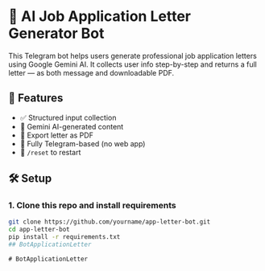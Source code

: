 # 🤖 AI Job Application Letter Generator Bot

This Telegram bot helps users generate professional job application letters using Google Gemini AI. It collects user info step-by-step and returns a full letter — as both message and downloadable PDF.

## 🚀 Features

- ✅ Structured input collection
- 🧠 Gemini AI-generated content
- 📄 Export letter as PDF
- 💬 Fully Telegram-based (no web app)
- 🔁 `/reset` to restart

## 🛠️ Setup

### 1. Clone this repo and install requirements

```bash
git clone https://github.com/yourname/app-letter-bot.git
cd app-letter-bot
pip install -r requirements.txt
##   B o t A p p l i c a t i o n L e t t e r  
 #   B o t A p p l i c a t i o n L e t t e r  
 